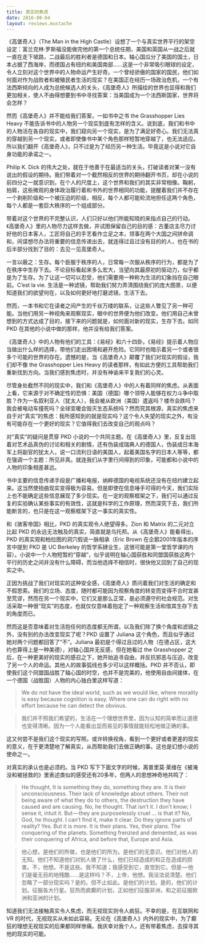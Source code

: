```yaml
---
title: 真实的焦虑
date: 2016-08-04
layout: reviews.mustache
---
```

《高堡奇人》（The Man in the High Castle）设想了一个与真实世界平行的架空设定：富兰克林·罗斯福没能做完他的第一个总统任期，美国和英国从一战之后就一直在走下坡路，二战最后的胜利者是德国和日本。轴心国瓜分了美国的国土，日本占据了西海岸，而德国占有纽约和美国南部……这是一个非常吸引眼球的设定，令人立刻对这个世界中的人物命运产生好奇。一个曾经骄傲的国家的国民，他们如何面对作为战败者和被殖民者生活的现实？在美国正在经历一场政治危机，一个有法西斯倾向的人成为总统候选人的关头，《高堡奇人》所描绘的世界也显得和我们更加相关，使人不由得想要到书中寻找答案：当美国成为一个法西斯国家，世界将会怎样？

然而《高堡奇人》并不能给我们答案，一如书中之书 the Grasshopper Lies Heavy 不能告诉书中的人物另一个现实到底有怎样的含义。说到底，我们和书中的人物活在各自的现实中，我们窥向另一个现实，是为了满足好奇心。我们无法真的穿越到另一个现实，或者即使像书中某个角色那样短暂地穿越了，也无法适应。所以我们翻开《高堡奇人》，只不过是为了经历另一种生活。毕竟这是小说对它自身功能的承诺之一。

Philip K. Dick 的伟大之处，就在于他善于在最适当的关头，打破读者对某一没有说出的假设的期待。我们带着对一个截然相反的世界的期待翻开书页，却在小说的前四分之一就意识到，在个人的尺度上，这个世界和我们的其实非常相像。鞠躬，拍肩，这些微观的身体政治履行着和书外的世界相同的功能，提醒着我们并不存在一个剥削阶级和一个被压迫的阶级，相反，每个人都可能轮流地担任这两个角色，每个人都是一套巨大秩序的一个组成部分。

带着对这个世界的不完整认识，人们只好以他们所能知晓的来指点自己的行动。《高堡奇人》里的人物尽力这样去做，并试图保留自己的目的感：古董店主尽力讨好他的日本客人，工匠将自己的手艺看作立足之本，领事在两个大国之间拼命调和，间谍想尽办法将重要的信息传递出去，就连得过且过没有目的的人，也在书的后半部分找到了目的：去见一见高堡奇人。

一言以蔽之：生存。每个臣服于秩序的人，日常每一次服从秩序的行为，都是为了在秩序中生存下去。不论目标看起来多么宏大，当望向其最原初的驱动力，似乎都是为了生存。为了让这一切可以忍受，他们需要用一种称为生活的幻象挡在自己眼前。C’est la vie. 生活是一种滤镜，帮助我们努力弄清围绕我们的庞大图景，以便知道我们的欲望何在，以及如何更好地打磨滤镜，生活下去。

然而，一本书和它在读者之间产生的千丝万缕的联系，让这些人瞥见了另一种可能。当他们用另一种视角来观察现实，眼中的世界便为他们改变。他们用自己未曾想到的方式达成了目的，接下来的问题就是，如何面对新的现实，生存下去。如同 PKD 在其他的小说中做的那样，他并没有给我们答案。

《高堡奇人》中的人物有他们的工具：《易经》和六十四卦。《易经》提示着人物应当做出什么样的选择，带他们走出困境和避开危险。它同时也暗示着另一个或者很多个可能的世界的存在。遗憾的是，当《高堡奇人》颠覆了我们对现实的假设，我们却不像 the Grasshopper Lies Heavy 的读者那样，有如此方便的工具帮助我们重新找到方向。当我们感到焦虑时，并没有神谕来平复我们的心灵。

尽管身处截然不同的现实中，我们和《高堡奇人》中的人有着同样的焦虑。从表面上看，它来源于对不确定性的恐惧：美国（德国）哪个领导人能够在权力斗争中取胜？作为一名叙利亚人（犹太人），我会被从欧洲（美国）遣返吗？楼市会跌吗？我会被电动车撞死吗？全球变暖会毁灭生态系统吗？然而究其根源，真实的焦虑来自于对“真实”的焦虑：我所感知到的就是现实吗？这个令人失望的现实之外，有没有可能存在一个更好的现实？它值得我们去改变自己的观点吗？

对“真实”的疑问是贯穿 PKD 小说的一个共同主题。在《高堡奇人》里，反复出现着对艺术品真伪的讨论和相关的剧情，还有伪装成瑞典人的德国人，伪装成日本海军上将副官的犹太人，说一口流利日语的美国人，起着美国名字的日本人等等，都在强调一个主题：所见非真。就连我们从字里行间得到的印象，可能都和小说中的人物的印象相差甚远。

书中主要的信息传递手段是广播和电报，纳粹德国的电视系统还没有在纽约建立起来。这当然使扭曲现实变得极为容易。但是即使在信息唾手可得的今天，我们实际上也不能确定这些信息展现了多少现实。在一定的观察框架之下，我们可以通过反复的实验确认某些事实的有效性，这就是科学的工作原理，然而深究下去，我们所能断言的，也只是在这一观察框架下这一事实的真实性。

和《骇客帝国》相比，PKD 的真实观令人绝望得多。Zion 和 Matrix 的二元对立比起 PKD 的永远无法触及的真实，简直就是乌托邦。从《高堡奇人》能看得出，PKD 的真实观和柏拉图的洞穴假说一脉相承（Eric Brown 在企鹅2001年版本的序言中提到 PKD 是 UC Berkeley 的哲学系肄业生，这很可能是第一堂哲学课的内容）。小说中一个人物短暂的“穿越”，似乎说明在轴心国获胜和同盟国获胜这两个平行的历史之间并没有什么障碍，而当他选择不相信时，很快他又回到了自己的现实之中。

正因为挑战了我们对现实的这种安全感，《高堡奇人》质问着我们对生活的确定和不假思索。我们的立场、态度，随时都可能因为观察角度的转变而变得不合时宜甚至荒谬，然而在另一个现实中，它们又是那么正常，是必须遵守的社会规范。对生活采取一种很“现实”的态度，也就仅仅意味着抱定了一种观察生活和借其生存下去的角度而已。

然而这是否意味着对生活抱任何的态度都无所谓，以及我们除了换个角度和滤镜之外，没有别的办法改变现实了呢？PKD 设置了 Juliana 这个角色，而且似乎通过她对两个问题都回答了“不”。Juliana 最初是个得过且过的人物（在德占区，这大约也算得上是一种美德），对轴心国并无反感，但在她看过 the Grasshopper 之后，在一种更美好的现实的感召之下，她开始追寻自由，并反抗邪恶与压迫，改变了另一个人的命运。其他人的故事弧线也多少可以这样概括。PKD 并不否认，即使我们这个同盟国战胜了轴心国的时空，也并不是完美的，他使用自由间接体，在一个德国（战胜国）人物的内心独白里这样写道：

> We do not have the ideal world, such as we would like, where morality
> is easy because cognition is easy. Where one can do right with no
> effort because he can detect the obvious.

> 我们并不照我们希望的，生活在一个理想世界里，因为认知的简单而让道德也变得清晰。因为一个人能看出显而易见的事情就能轻松地做正确的事。

这又何尝不是我们这个现实的写照。或许转换视角，看到一个更好或者更差的现实的意义，在于更清楚地了解真实，从而帮助我们去做正确的事。这也是幻想小说的使命之一。

对真实的承认也是必须的。当 PKD 写下下面文字的时候，离普里莫·莱维在《被淹没和被拯救的》里表述类似的感受还有20多年，但两人的思想神奇地共鸣了：

> He thought, It is something they do, something they are. It is their unconsciousness. Their lack of knowledge about others. Their not being aware of what they do to others, the destruction they have caused and are causing. No, he thought. That isn’t it. I don’t know; I sense it, intuit it. But — they are purposelessly cruel … is that it? No, God, he thought. I can’t find it, make it clear. Do they ignore parts of reality? Yes. But it is more. It is their plans. Yes, their plans. The conquering of the planets. Something frenzied and demented, as was their conquering of Africa, and before that, Europe and Asia.

> 他心想，是他们的所做，也是他们的所为。是他们的无意识。他们对他人的无知。他们不知道他们对别人做了什么，他们已经造成的和正在造成的损害。不，他想。不是这些。我不知道；我感受到它，直觉到它。但是 — 他们是毫无目的地残酷……是这样吗？不，上帝，他想。我没法说清楚。他们忽略了一部分现实吗？是的。但不止如此。是他们的计划。是的，他们的计划。征服各大行星。狂热而疯癫的计划，正如他们征服非洲，和之前征服欧洲和亚洲的计划。

知道我们无法接触真实令人焦虑，而无视现实则令人疯狂。不幸的是，在互联网和 VR 的时代，无视现实从未如此容易。无论在《高堡奇人》内外的现实中，为了癫狂的理想无视现实的后果都同样惨痛。我庆幸对我个人，还有带着焦虑，去探寻其他的现实的可能。
